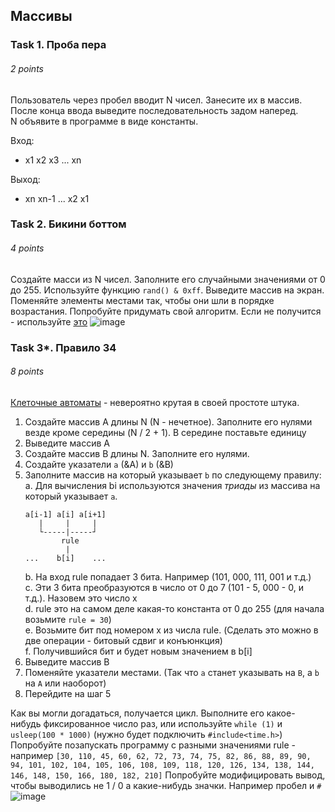 ## Массивы

### Task 1. Проба пера
###### 2 points

Пользователь через пробел вводит N чисел. Занесите их в массив. После конца ввода выведите последовательность задом наперед.  
N объявите в программе в виде константы.

Вход:
 - x1 x2 x3 ... xn

Выход:
 - xn xn-1 ... x2 x1

### Task 2. Бикини боттом
###### 4 points

Создайте масси из N чисел. Заполните его случайными значениями от 0 до 255. Используйте функцию `rand() & 0xff`.
Выведите массив на экран. Поменяйте элементы местами так, чтобы они шли в порядке возрастания. Попробуйте придумать свой алгоритм.
Если не получится - используйте [это](https://ru.wikipedia.org/wiki/%D0%A1%D0%BE%D1%80%D1%82%D0%B8%D1%80%D0%BE%D0%B2%D0%BA%D0%B0_%D0%BF%D1%83%D0%B7%D1%8B%D1%80%D1%8C%D0%BA%D0%BE%D0%BC)
![image](https://user-images.githubusercontent.com/23273750/111192097-4bc5e000-85eb-11eb-97df-619288274354.png)


### Task 3*. Правило 34
###### 8 points

[Клеточные автоматы](https://ru.wikipedia.org/wiki/Правило_30) - невероятно крутая в своей простоте штука.
1. Создайте массив A длины N (N - нечетное). Заполните его нулями везде кроме середины (N / 2 + 1). В середине поставьте единицу
2. Выведите массив A
3. Создайте массив B длины N. Заполните его нулями.
4. Создайте указатели `a` (&A) и `b` (&B)
5. Заполните массив на который указывает `b` по следующему правилу:  
   a. Для вычисления bi используются значения _триады_ из массива на который указывает `a`.
   ```
   a[i-1] a[i] a[i+1]
      |     |     |
      └-----|-----┘
           rule
            |
   ...    b[i]    ...
   ```
   b. На вход rule попадает 3 бита. Например (101, 000, 111, 001 и т.д.)  
   c. Эти 3 бита преобразуются в число от 0 до 7 (101 - 5, 000 - 0, и т.д.). Назовем это число x  
   d. rule это на самом деле какая-то константа от 0 до 255 (для начала возьмите `rule = 30`)  
   e. Возьмите бит под номером x из числа rule. (Сделать это можно в две операции - битовый сдвиг и конъюнкция)  
   f. Получившийся бит и будет новым значением в b[i]  
5. Выведите массив B
6. Поменяйте указатели местами. (Так что `a` станет указывать на `B`, а `b` на `A` или наоборот)
7. Перейдите на шаг 5

Как вы могли догадаться, получается цикл. Выполните его какое-нибудь фиксированное число раз, или используйте `while (1)` и `usleep(100 * 1000)` (нужно будет подключить `#include<time.h>`)  
Попробуйте позапускать программу с разными значениями rule - например `[30, 110, 45, 60, 62, 72, 73, 74, 75, 82, 86, 88, 89, 90, 94, 101, 102, 104, 105, 106, 108, 109, 118, 120, 126, 134, 138, 144, 146, 148, 150, 166, 180, 182, 210]`
Попробуйте модифицировать вывод, чтобы выводились не 1 / 0 а какие-нибудь значки. Например пробел и `#`
![image](https://user-images.githubusercontent.com/23273750/111195807-3a7ed280-85ef-11eb-83e3-bef8dad6ddf1.png)
